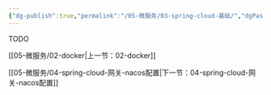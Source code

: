 ```yaml
---
{"dg-publish":true,"permalink":"/05-微服务/03-spring-cloud-基础/","dgPassFrontmatter":true}
---
```




TODO


[[05-微服务/02-docker\|上一节：02-docker]]

[[05-微服务/04-spring-cloud-网关-nacos配置\|下一节：04-spring-cloud-网关-nacos配置]]
